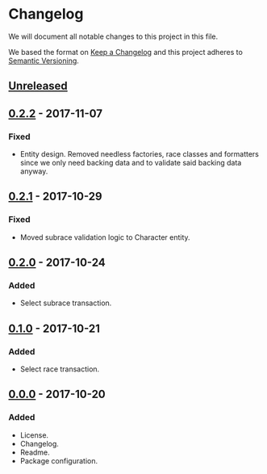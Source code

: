 <!--
    5th edition, a library for 5th edition D&D applications.
    Copyright (C) 2017  Ryan Y.

    This program is free software: you can redistribute it and/or modify
    it under the terms of the GNU General Public License as published by
    the Free Software Foundation, either version 3 of the License, or
    (at your option) any later version.

    This program is distributed in the hope that it will be useful,
    but WITHOUT ANY WARRANTY; without even the implied warranty of
    MERCHANTABILITY or FITNESS FOR A PARTICULAR PURPOSE.  See the
    GNU General Public License for more details.

    You should have received a copy of the GNU General Public License
    along with this program.  If not, see <https://www.gnu.org/licenses/>.
  -->
# Changelog
We will document all notable changes to this project in this file.

We based the format on [Keep a Changelog][] and this project adheres to
[Semantic Versioning][].

## [Unreleased][]

## [0.2.2][] - 2017-11-07
### Fixed
- Entity design.  Removed needless factories, race classes and formatters since
  we only need backing data and to validate said backing data anyway.

## [0.2.1][] - 2017-10-29
### Fixed
- Moved subrace validation logic to Character entity.

## [0.2.0][] - 2017-10-24
### Added
- Select subrace transaction.

## [0.1.0][] - 2017-10-21
### Added
- Select race transaction.

## [0.0.0][] - 2017-10-20
### Added
- License.
- Changelog.
- Readme.
- Package configuration.

[Keep a Changelog]: http://keepachangelog.com/en/1.0.0/
[Semantic Versioning]: http://semver.org/spec/v2.0.0.html
[Unreleased]: https://github.com/ryayak1460/5th/compare/0.2.2...master
[0.2.2]: https://github.com/ryayak1460/5th/compare/0.2.1...0.2.2
[0.2.1]: https://github.com/ryayak1460/5th/compare/0.2.0...0.2.1
[0.2.0]: https://github.com/ryayak1460/5th/compare/0.1.0...0.2.0
[0.1.0]: https://github.com/ryayak1460/5th/compare/0.0.0...0.1.0
[0.0.0]: https://github.com/ryayak1460/5th/releases/tag/0.0.0
